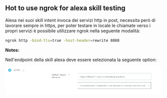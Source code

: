 ## Hot to use ngrok for alexa skill testing



Alexa nei suoi skill intent invoca dei servizi http in post, necessita però di lavorare sempre in https, per poter testare in locale le chiamate verso i propri servizi è possibile utilizzare ngrok nella seguente modalità:

```bash
ngrok http -bind-tls=true -host-header=rewrite 8080
```



**Notes:**

Nell'endpoint della skill alexa deve essere selezionata la seguente option:

![1545387451052](./1545387451052.png)
